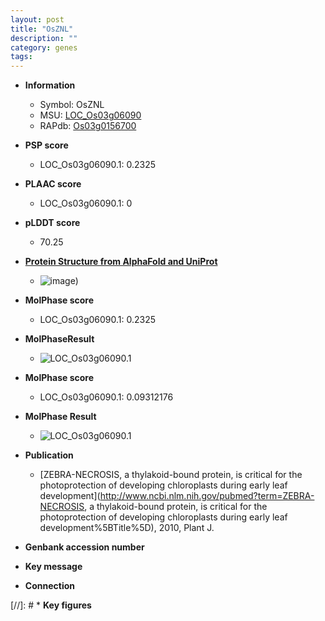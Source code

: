 ```yaml
---
layout: post
title: "OsZNL"
description: ""
category: genes
tags: 
---
```


* **Information**  
    + Symbol: OsZNL  
    + MSU: [LOC_Os03g06090](http://rice.plantbiology.msu.edu/cgi-bin/ORF_infopage.cgi?orf=LOC_Os03g06090)  
    + RAPdb: [Os03g0156700](http://rapdb.dna.affrc.go.jp/viewer/gbrowse_details/irgsp1?name=Os03g0156700)  

* **PSP score**  
    + LOC_Os03g06090.1: 0.2325 

* **PLAAC score**  
    + LOC_Os03g06090.1: 0 

* **pLDDT score**
    + 70.25

* **[Protein Structure from AlphaFold and UniProt](https://www.uniprot.org/uniprotkb/Q8LMQ1/entry#structure)**
    + ![image](https://ricepsp.github.io/images/Q8/AF-Q8LMQ1-F1.png))

* **MolPhase score**
    + LOC_Os03g06090.1: 0.2325

* **MolPhaseResult**
    + ![LOC_Os03g06090.1](https://ricepsp.github.io/pictures/LOC_Os03g/LOC_Os03g06090.1.png)

* **MolPhase score**
    + LOC_Os03g06090.1: 0.09312176

* **MolPhase Result**
    + ![LOC_Os03g06090.1](https://304243504.github.io/Pictures/LOC_Os03g/LOC_Os03g06090.1.png)

* **Publication**  
    + [ZEBRA-NECROSIS, a thylakoid-bound protein, is critical for the photoprotection of developing chloroplasts during early leaf development](http://www.ncbi.nlm.nih.gov/pubmed?term=ZEBRA-NECROSIS, a thylakoid-bound protein, is critical for the photoprotection of developing chloroplasts during early leaf development%5BTitle%5D), 2010, Plant J.

* **Genbank accession number**  

* **Key message**  

* **Connection**  

[//]: # * **Key figures**  



